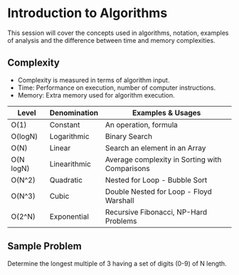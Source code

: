 # Introduction to Algorithms

This session will cover the concepts used in algorithms, notation, examples of analysis and the difference between time
and memory complexities.

## Complexity

* Complexity is measured in terms of algorithm input.
* Time: Performance on execution, number of computer instructions.
* Memory: Extra memory used for algorithm execution.

| Level | Denomination | Examples & Usages |
| ----- | ------------ | ----------------- |
| O(1) | Constant | An operation, formula |
| O(logN) | Logarithmic | Binary Search |
| O(N) | Linear | Search an element in an Array |
| O(N logN) | Linearithmic | Average complexity in Sorting with Comparisons |
| O(N^2) | Quadratic | Nested for Loop - Bubble Sort |
| O(N^3) | Cubic | Double Nested for Loop - Floyd Warshall |
| O(2^N) | Exponential | Recursive Fibonacci, NP-Hard Problems |

## Sample Problem

Determine the longest multiple of 3 having a set of digits (0-9) of N length.
